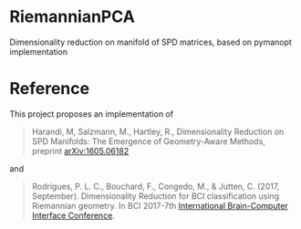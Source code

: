 # RiemannianPCA
Dimensionality reduction on manifold of SPD matrices, based on pymanopt implementation

# Reference
This project proposes an implementation of 
> Harandi, M, Salzmann, M., Hartley, R., 
> Dimensionality Reduction on SPD Manifolds: The Emergence of Geometry-Aware Methods, 
> preprint [arXiv:1605.06182](https://arxiv.org/pdf/1605.06182.pdf)

and 
> Rodrigues, P. L. C., Bouchard, F., Congedo, M., & Jutten, C. (2017, September). 
> Dimensionality Reduction for BCI classification using Riemannian geometry. 
> In BCI 2017-7th [International Brain-Computer Interface Conference](https://hal.archives-ouvertes.fr/hal-01591258/document).
